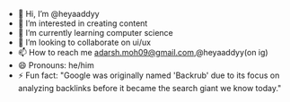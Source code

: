 - 👋 Hi, I’m @heyaaddyy
- 👀 I’m interested in creating content
- 🌱 I’m currently learning computer science
- 💞️ I’m looking to collaborate on ui/ux
- 📫 How to reach me adarsh.moh09@gmail.com,@heyaaddyy(on ig)
- 😄 Pronouns: he/him
- ⚡ Fun fact: "Google was originally named 'Backrub' due to its focus on analyzing backlinks before it became the search giant we know today."

<!---
heyaaddyy/heyaaddyy is a ✨ special ✨ repository because its `README.md` (this file) appears on your GitHub profile.
You can click the Preview link to take a look at your changes.
--->
